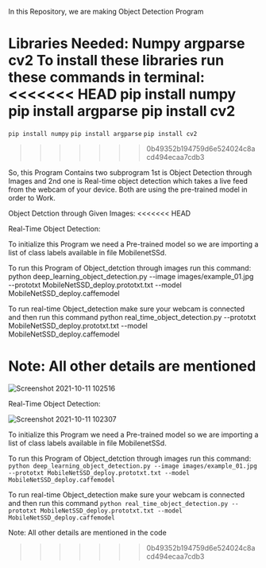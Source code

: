 In this Repository, we are making Object Detection Program

Libraries Needed:
Numpy
argparse
cv2
To install these libraries run these commands in terminal:
<<<<<<< HEAD
pip install numpy
pip install argparse
pip install cv2
=======
`pip install numpy`
`pip install argparse`
`pip install cv2`
>>>>>>> 0b49352b194759d6e524024c8acd494ecaa7cdb3

So, this Program Contains two subprogram
1st is Object Detection through Images and 2nd one is Real-time object detection which takes a live feed from the webcam of your device.
Both are using the pre-trained model in order to Work.

Object Detction through Given Images:
<<<<<<< HEAD

Real-Time Object Detection:

To initialize this Program we need a Pre-trained model so we are importing a list of class labels available in file MobilenetSSd.

To run this Program of Object_detction through images run this command:
python deep_learning_object_detection.py --image images/example_01.jpg --prototxt MobileNetSSD_deploy.prototxt.txt --model MobileNetSSD_deploy.caffemodel

To run real-time Object_detection make sure your webcam is connected and then run this command
python real_time_object_detection.py --prototxt MobileNetSSD_deploy.prototxt.txt --model MobileNetSSD_deploy.caffemodel

Note: All other details are mentioned
=======
![Screenshot 2021-10-11 102516](https://user-images.githubusercontent.com/55429956/136739104-0813bf51-57d1-46d4-8904-8df13b80e8d8.jpg)


Real-Time Object Detection:

![Screenshot 2021-10-11 102307](https://user-images.githubusercontent.com/55429956/136739107-43207051-f6f7-4363-9f1b-7368672f09b5.jpg)

To initialize this Program we need a Pre-trained model so we are importing a list of class labels available in file MobilenetSSd.

To run this Program of Object_detction through images run this command:
`python deep_learning_object_detection.py --image images/example_01.jpg --prototxt MobileNetSSD_deploy.prototxt.txt --model MobileNetSSD_deploy.caffemodel`

To run real-time Object_detection make sure your webcam is connected and then run this command
`python real_time_object_detection.py --prototxt MobileNetSSD_deploy.prototxt.txt --model MobileNetSSD_deploy.caffemodel`

Note: All other details are mentioned in the code
>>>>>>> 0b49352b194759d6e524024c8acd494ecaa7cdb3
